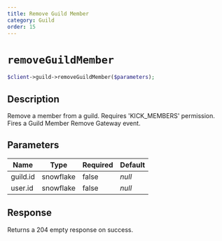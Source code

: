 ```yaml
---
title: Remove Guild Member
category: Guild
order: 15
---
```


# `removeGuildMember`

```php
$client->guild->removeGuildMember($parameters);
```

## Description

Remove a member from a guild. Requires &#039;KICK_MEMBERS&#039; permission.  Fires a Guild Member Remove Gateway event.

## Parameters


Name | Type | Required | Default
--- | --- | --- | ---
guild.id | snowflake | false | *null*
user.id | snowflake | false | *null*

## Response

Returns a 204 empty response on success.

